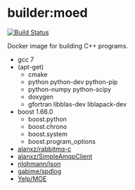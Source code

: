 # builder:moed

[![Build Status](https://travis-ci.org/b1f6c1c4/builders.svg?branch=moed)](https://travis-ci.org/b1f6c1c4/builders)

Docker image for building C++ programs.

- gcc 7
- (apt-get)
    - cmake
    - python python-dev python-pip
    - python-numpy python-scipy
    - doxygen
    - gfortran libblas-dev liblapack-dev
- boost 1.66.0
    - boost.python
    - boost.chrono
    - boost.system
    - boost.program\_options
- [alanxz/rabbitmq-c](https://github.com/alanxz/rabbitmq-c)
- [alanxz/SimpleAmqpClient](https://github.com/alanxz/SimpleAmqpClient)
- [nlohmann/json](https://raw.githubusercontent.com/nlohmann/json/master/single_include/nlohmann/json.hpp)
- [gabime/spdlog](https://github.com/gabime/spdlog)
- [Yelp/MOE](https://github.com/Yelp/MOE)
